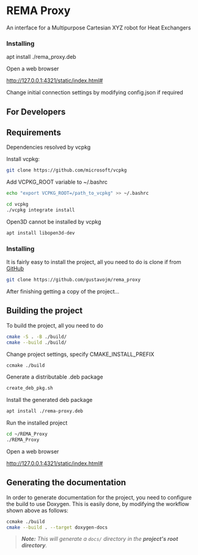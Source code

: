 # REMA Proxy

An interface for a Multipurpose Cartesian XYZ robot for Heat Exchangers

### Installing

apt install ./rema_proxy.deb

Open a web browser 

http://127.0.0.1:4321/static/index.html#

Change initial connection settings by modifying config.json if required


## For Developers

## Requirements 
Dependencies resolved by vcpkg

Install vcpkg:
```bash
git clone https://github.com/microsoft/vcpkg
```
Add VCPKG_ROOT variable to ~/.bashrc
```bash
echo "export VCPKG_ROOT=/path_to_vcpkg" >> ~/.bashrc
```


```bash
cd vcpkg
./vcpkg integrate install
```

Open3D cannot be installed by vcpkg
```bash
apt install libopen3d-dev
```

### Installing

It is fairly easy to install the project, all you need to do is clone if from
[GitHub](https://github.com/gustavojm/rema_proxy)

```bash
git clone https://github.com/gustavojm/rema_proxy
```

After finishing getting a copy of the project...

## Building the project

To build the project, all you need to do

```bash
cmake -S . -B ./build/
cmake --build ./build/
```

Change project settings, specify CMAKE_INSTALL_PREFIX 
```bash
ccmake ./build
```

Generate a distributable .deb package
```bash
create_deb_pkg.sh
```

Install the generated deb package
```bash
apt install ./rema-proxy.deb
```

Run the installed project  
```bash
cd ~/REMA_Proxy
./REMA_Proxy
```

Open a web browser 

http://127.0.0.1:4321/static/index.html#


## Generating the documentation

In order to generate documentation for the project, you need to configure the build
to use Doxygen. This is easily done, by modifying the workflow shown above as follows:

```bash
ccmake ./build
cmake --build . --target doxygen-docs
```

> ***Note:*** *This will generate a `docs/` directory in the **project's root directory**.*
